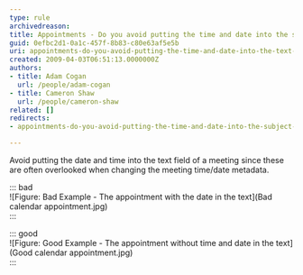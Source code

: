 ```yaml
---
type: rule
archivedreason: 
title: Appointments - Do you avoid putting the time and date into the subject or body of a meeting?
guid: 0efbc2d1-0a1c-457f-8b83-c80e63af5e5b
uri: appointments-do-you-avoid-putting-the-time-and-date-into-the-text-field-of-a-meeting
created: 2009-04-03T06:51:13.0000000Z
authors:
- title: Adam Cogan
  url: /people/adam-cogan
- title: Cameron Shaw
  url: /people/cameron-shaw
related: []
redirects:
- appointments-do-you-avoid-putting-the-time-and-date-into-the-subject-or-body-of-a-meeting

---
```


Avoid putting the date and time into the text field of a meeting since these are often overlooked when changing the meeting time/date metadata.

<!--endintro-->


::: bad  
![Figure: Bad Example - The appointment with the date in the text](Bad calendar appointment.jpg)  
:::


::: good  
![Figure: Good Example - The appointment without time and date in the text](Good calendar appointment.jpg)  
:::
